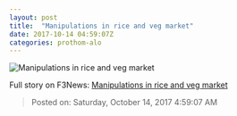 ```yaml
---
layout: post
title:  "Manipulations in rice and veg market"
date: 2017-10-14 04:59:07Z
categories: prothom-alo
---
```


![Manipulations in rice and veg market](http://en.prothom-alo.com/contents/cache/images/1200x630x1/uploads/media/2017/10/14/bfec771b120069982f04426f5f69e812-Editorial.jpg?jadewits_media_id=152079)




Full story on F3News: [Manipulations in rice and veg market](http://www.f3nws.com/n/E2ZhNE)

> Posted on: Saturday, October 14, 2017 4:59:07 AM
